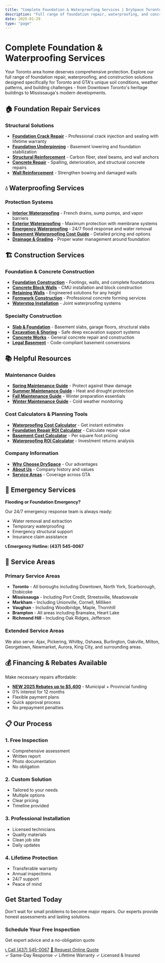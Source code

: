```yaml
---
title: "Complete Foundation & Waterproofing Services | DrySpace Toronto"
description: "Full range of foundation repair, waterproofing, and concrete construction services in Toronto. 24/7 emergency response, lifetime warranty. Call (437) 545-0067."
date: 2025-01-29
type: "page"
---
```


# Complete Foundation & Waterproofing Services

Your Toronto area home deserves comprehensive protection. Explore our full range of foundation repair, waterproofing, and construction solutions designed specifically for Toronto and GTA's unique soil conditions, weather patterns, and building challenges - from Downtown Toronto's heritage buildings to Mississauga's modern developments.

## 🏠 Foundation Repair Services

### Structural Solutions
- **[Foundation Crack Repair](/services/foundation-crack-repair/)** - Professional crack injection and sealing with lifetime warranty
- **[Foundation Underpinning](/services/foundation-underpinning/)** - Basement lowering and foundation stabilization
- **[Structural Reinforcement](/services/structural-reinforcement/)** - Carbon fiber, steel beams, and wall anchors
- **[Concrete Repair](/services/concrete-repair/)** - Spalling, deterioration, and structural concrete repairs
- **[Wall Reinforcement](/services/wall-reinforcement/)** - Strengthen bowing and damaged walls

## 💧 Waterproofing Services

### Protection Systems
- **[Interior Waterproofing](/services/interior-waterproofing/)** - French drains, sump pumps, and vapor barriers
- **[Exterior Waterproofing](/services/exterior-waterproofing/)** - Maximum protection with membrane systems
- **[Emergency Waterproofing](/services/emergency-waterproofing/)** - 24/7 flood response and water removal
- **[Basement Waterproofing Cost Guide](/services/basement-waterproofing-cost/)** - Detailed pricing and options
- **[Drainage & Grading](/services/drainage-grading/)** - Proper water management around foundation

## 🏗️ Construction Services

### Foundation & Concrete Construction
- **[Foundation Construction](/services/foundation-construction/)** - Footings, walls, and complete foundations
- **[Concrete Block Walls](/services/concrete-block-walls/)** - CMU installation and block construction
- **[Retaining Walls](/services/retaining-walls/)** - Engineered solutions for any height
- **[Formwork Construction](/services/formwork-construction/)** - Professional concrete forming services
- **[Waterstop Installation](/services/waterstop-installation/)** - Joint waterproofing systems

### Specialty Construction
- **[Slab & Foundation](/services/slab-foundation/)** - Basement slabs, garage floors, structural slabs
- **[Excavation & Shoring](/services/excavation-shoring/)** - Safe deep excavation support systems
- **[Concrete Works](/services/concrete-works/)** - General concrete repair and construction
- **[Legal Basement](/services/legal-basement/)** - Code-compliant basement conversions

## 📚 Helpful Resources

### Maintenance Guides
- **[Spring Maintenance Guide](/guides/spring-foundation-maintenance-guide/)** - Protect against thaw damage
- **[Summer Maintenance Guide](/guides/summer-foundation-maintenance-guide/)** - Heat and drought protection
- **[Fall Maintenance Guide](/guides/fall-foundation-maintenance-guide/)** - Winter preparation essentials
- **[Winter Maintenance Guide](/guides/winter-foundation-maintenance-guide/)** - Cold weather monitoring

### Cost Calculators & Planning Tools
- **[Waterproofing Cost Calculator](/tools/waterproofing-cost-calculator/)** - Get instant estimates
- **[Foundation Repair ROI Calculator](/tools/foundation-repair-roi-calculator/)** - Calculate repair value
- **[Basement Cost Calculator](/tools/basement-cost-per-sqft-calculator/)** - Per square foot pricing
- **[Waterproofing ROI Calculator](/tools/waterproofing-roi-calculator/)** - Investment returns analysis

### Company Information
- **[Why Choose DrySpace](/compare/why-choose-dryspace/)** - Our advantages
- **[About Us](/about/)** - Company history and values
- **[Service Areas](/locations/)** - Coverage across GTA

## 🚨 Emergency Services

**Flooding or Foundation Emergency?**

Our 24/7 emergency response team is always ready:
- Water removal and extraction
- Temporary waterproofing
- Emergency structural support
- Insurance claim assistance

**📞 Emergency Hotline: (437) 545-0067**

## 📍 Service Areas

### Primary Service Areas
- **Toronto** - All boroughs including Downtown, North York, Scarborough, Etobicoke
- **Mississauga** - Including Port Credit, Streetsville, Meadowvale
- **Markham** - Including Unionville, Cornell, Milliken
- **Vaughan** - Including Woodbridge, Maple, Thornhill
- **Brampton** - All areas including Bramalea, Heart Lake
- **Richmond Hill** - Including Oak Ridges, Jefferson

### Extended Service Areas
We also serve: Ajax, Pickering, Whitby, Oshawa, Burlington, Oakville, Milton, Georgetown, Newmarket, Aurora, King City, and surrounding areas.

## 💰 Financing & Rebates Available

Make necessary repairs affordable:
- **[NEW 2025 Rebates up to $5,400](/waterproofing-rebates-2025/)** - Municipal + Provincial funding
- 0% interest for 12 months
- Flexible payment plans
- Quick approval process
- No prepayment penalties

## 📋 Our Process

### 1. Free Inspection
- Comprehensive assessment
- Written report
- Photo documentation
- No obligation

### 2. Custom Solution
- Tailored to your needs
- Multiple options
- Clear pricing
- Timeline provided

### 3. Professional Installation
- Licensed technicians
- Quality materials
- Clean job site
- Daily updates

### 4. Lifetime Protection
- Transferable warranty
- Annual inspections
- 24/7 support
- Peace of mind

## Get Started Today

Don't wait for small problems to become major repairs. Our experts provide honest assessments and lasting solutions.

<div class="service-cta-box">
<h3>Schedule Your Free Inspection</h3>
<p>Get expert advice and a no-obligation quote</p>
<div class="cta-buttons">
<a href="tel:4375450067" class="cta-primary">📞 Call (437) 545-0067</a>
<a href="/contact/" class="cta-secondary">📝 Request Online Quote</a>
</div>
<div class="cta-benefits">
<span>✓ Same-Day Response</span>
<span>✓ Lifetime Warranty</span>
<span>✓ Licensed & Insured</span>
</div>
</div>
